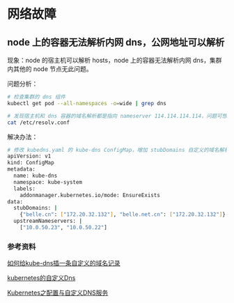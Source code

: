 # 网络故障

## node 上的容器无法解析内网 dns，公网地址可以解析

现象：node 的宿主机可以解析 hosts，node 上的容器无法解析内网 dns，集群内其他的 node 节点无此问题。

问题分析：

```sh
# 检查集群的 dns 组件
kubectl get pod --all-namespaces -o=wide | grep dns

# 发现宿主机和 dns 容器的域名解析都是指向 nameserver 114.114.114.114，问题可想而知
cat /etc/resolv.conf
```

解决办法：

```sh
# 修改 kubedns.yaml 的 kube-dns ConfigMap，增加 stubDomains 自定义的域名解析
apiVersion: v1
kind: ConfigMap
metadata:
  name: kube-dns
  namespace: kube-system
  labels:
    addonmanager.kubernetes.io/mode: EnsureExists
data:
  stubDomains: |
    {"belle.cn": ["172.20.32.132"], "belle.net.cn": ["172.20.32.132"]}
  upstreamNameservers: |
    ["10.0.50.23", "10.0.50.22"]
```

### 参考资料

[如何给kube-dns插一条自定义的域名记录](https://www.colabug.com/880577.html)

[kubernetes的自定义Dns](https://blog.csdn.net/yinlongfei_love/article/details/80563784)

[Kubernetes之配置与自定义DNS服务](https://blog.csdn.net/dkfajsldfsdfsd/article/details/81218480)
